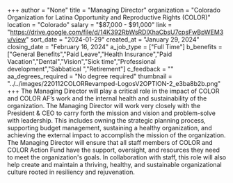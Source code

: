 +++
author = "None"
title = "Managing Director"
organization = "Colorado Organization for Latina Opportunity and Reproductive Rights (COLOR)"
location = "Colorado"
salary = "$87,000 - $91,000"
link = "https://drive.google.com/file/d/14K392RbWsRDlXhaCbsU7cpsFwBpWEM3v/view"
sort_date = "2024-01-29"
created_at = "January 29, 2024"
closing_date = "February 16, 2024"
a_job_type = ["Full Time"]
b_benefits = ["General Benefits","Paid Leave","Health Insurance","Paid Vacation","Dental","Vision","Sick time","Professional development","Sabbatical ","Retirement"]
c_feedback = ""
aa_degrees_required = "No degree required"
thumbnail = "../../images/220112COLORRevamped-LogosV2OPTION-2_e3ba8b2b.png"
+++
The Managing Director will play a critical role in the impact of COLOR and COLOR AF’s work and the internal health and sustainability of the organization. The Managing Director will work very closely with the President & CEO to carry forth the mission and vision and problem-solve with leadership. This includes owning the strategic planning process, supporting budget management, sustaining a healthy organization, and achieving the external impact to accomplish the mission of the organization.
The Managing Director will ensure that all staff members of COLOR and COLOR Action Fund have the support, oversight, and resources they need to meet the organization's goals. In collaboration with staff, this role will also help create and maintain a thriving, healthy, and sustainable organizational culture rooted in resiliency and rejuvenation.